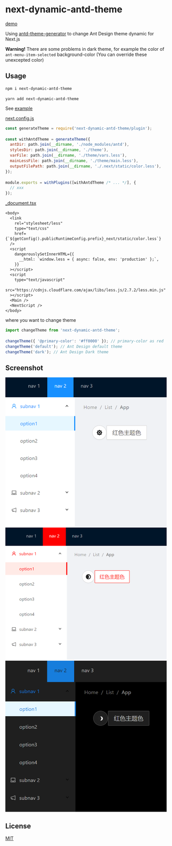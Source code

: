 # next-dynamic-antd-theme

[demo](https://ohyee.github.io/next-dynamic-antd-theme/)

Using [antd-theme-generator](https://github.com/mzohaibqc/antd-theme-generator) to change Ant Design theme dynamic for Next.js

**Warning!**
There are some problems in dark theme, for example the color of `ant-menu-item-selected` background-color (You can override these unexcepted color)

## Usage

```
npm i next-dynamic-antd-theme

yarn add next-dynamic-antd-theme
```


See [example](example)

[next.config.js](example/next.config.js)

```js
const generateTheme = require('next-dynamic-antd-theme/plugin');

const withAntdTheme = generateTheme({
  antDir: path.join(__dirname, './node_modules/antd'),
  stylesDir: path.join(__dirname, './theme'),
  varFile: path.join(__dirname, './theme/vars.less'),
  mainLessFile: path.join(__dirname, './theme/main.less'),
  outputFilePath: path.join(__dirname, './.next/static/color.less'),
});

module.exports = withPlugins([withAntdTheme /* ... */], {
  // xxx
});
```

[\_document.tsx](example/_document.tsx)

```tsx
<body>
  <link
    rel="stylesheet/less"
    type="text/css"
    href={`${getConfig().publicRuntimeConfig.prefix}_next/static/color.less`}
  />
  <script
    dangerouslySetInnerHTML={{
      __html: `window.less = { async: false, env: 'production' };`,
    }}
  ></script>
  <script
    type="text/javascript"
    src="https://cdnjs.cloudflare.com/ajax/libs/less.js/2.7.2/less.min.js"
  ></script>
  <Main />
  <NextScript />
</body>
```

where you want to change theme

```js
import changeTheme from 'next-dynamic-antd-theme';

changeTheme({ '@primary-color': '#ff0000' }); // primary-color as red
changeTheme('default'); // Ant Design default theme
changeTheme('dark'); // Ant Design Dark theme
```

## Screenshot

![](img/default.png)
![](img/red.png)
![](img/dark.png)

## License

[MIT](LICENSE)
